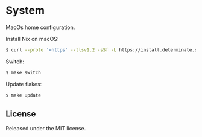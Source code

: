 # System

MacOs home configuration.

Install Nix on macOS:

```bash
$ curl --proto '=https' --tlsv1.2 -sSf -L https://install.determinate.systems/nix | sh -s -- install
```

Switch:

```bash
$ make switch
```

Update flakes:

```bash
$ make update
```

## License

Released under the MIT license.
